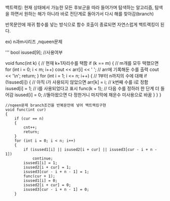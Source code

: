 
백트랙킹: 현재 상태에서 가능한 모든 후보군을 따라 들어가며 탐색하는 알고리즘, 탐색을 하면서 원하는 해가 아니라 바로 전단계로 돌아가서 다시 해를 찾아감(branch)

반목문안에 재귀 함수를 넣는 방식으로 함수 호출이 종료되면 자연스럽게 백트랙킹이 된다. 

ex) n과m시리즈 ,nqueen문제 

'''
bool isused[9]; //사용여부 

void func(int k) { // 현재 k+1자리수를 택함 
	if (k == m) { // m개를 모두 택했으면
		for (int i = 0; i < m; i++)
			cout << arr[i] << ' '; // arr에 기록해둔 수를 출력
		cout << '\n';
		return;
	}
	for (int i = 1; i <= n; i++) { // 1부터 n까지의 수에 대해
		if (!isused[i]) { // 아직 i가 사용되지 않았으면
			arr[k] = i; // k번째 수를 i로 정함
			isused[i] = 1; // i를 사용되었다고 표시
			func(k + 1); // 다음 수를 정하러 한 단계 더 들어감
			isused[i] = 0; //돌아왔으면 다 정한거니 마지막에 채운수 미사용으로 바꿈 
		}
	}
}


```
//nqeen문제 branch조건을 반복문안에 넣어 백트랙킹구현
void func(int cur)
{ 
    if (cur == n)
    { 
        cnt++;
        return;
    }
    for (int i = 0; i < n; i++)
    {                                                                   
        if (isused1[i] || isused2[i + cur] || isused3[cur - i + n - 1]) 
            continue;
        isused1[i] = 1;
        isused2[i + cur] = 1;
        isused3[cur - i + n - 1] = 1;
        func(cur + 1);
        isused1[i] = 0;
        isused2[i + cur] = 0;
        isused3[cur - i + n - 1] = 0;
    }
```
